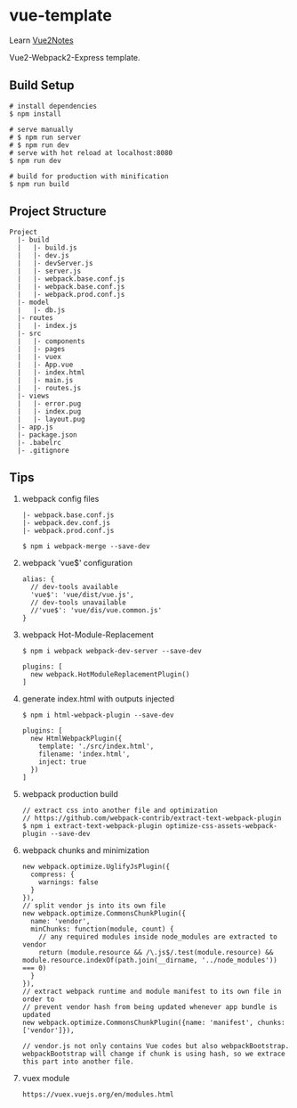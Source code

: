 # vue-template

Learn [Vue2Notes](https://github.com/hmeng22/learn-vue-template/blob/master/vue2Notes.md) 

Vue2-Webpack2-Express template.

## Build Setup

```
# install dependencies
$ npm install

# serve manually
# $ npm run server
# $ npm run dev
# serve with hot reload at localhost:8080
$ npm run dev

# build for production with minification
$ npm run build
```

## Project Structure

```
Project
  |- build
  |   |- build.js
  |   |- dev.js
  |   |- devServer.js
  |   |- server.js
  |   |- webpack.base.conf.js
  |   |- webpack.base.conf.js
  |   |- webpack.prod.conf.js
  |- model
  |   |- db.js
  |- routes
  |   |- index.js
  |- src
  |   |- components
  |   |- pages
  |   |- vuex
  |   |- App.vue
  |   |- index.html
  |   |- main.js
  |   |- routes.js
  |- views
  |   |- error.pug
  |   |- index.pug
  |   |- layout.pug
  |- app.js
  |- package.json
  |- .babelrc
  |- .gitignore
```

## Tips

1. webpack config files

   ```
   |- webpack.base.conf.js
   |- webpack.dev.conf.js
   |- webpack.prod.conf.js

   $ npm i webpack-merge --save-dev
   ```

2. webpack 'vue$' configuration

   ```
   alias: {
     // dev-tools available
     'vue$': 'vue/dist/vue.js',
     // dev-tools unavailable
     //'vue$': 'vue/dis/vue.common.js'
   }
   ```

3. webpack Hot-Module-Replacement

   ```
   $ npm i webpack webpack-dev-server --save-dev

   plugins: [
     new webpack.HotModuleReplacementPlugin()
   ]
   ```

4. generate index.html with outputs injected

   ```
   $ npm i html-webpack-plugin --save-dev

   plugins: [
     new HtmlWebpackPlugin({
       template: './src/index.html', 
       filename: 'index.html', 
       inject: true
     })
   ]
   ```

5. webpack production build

   ```
   // extract css into another file and optimization
   // https://github.com/webpack-contrib/extract-text-webpack-plugin
   $ npm i extract-text-webpack-plugin optimize-css-assets-webpack-plugin --save-dev
   ```

6. webpack chunks and minimization

   ```
   new webpack.optimize.UglifyJsPlugin({
     compress: {
       warnings: false
     }
   }),
   // split vendor js into its own file
   new webpack.optimize.CommonsChunkPlugin({
     name: 'vendor',
     minChunks: function(module, count) {
       // any required modules inside node_modules are extracted to vendor
       return (module.resource && /\.js$/.test(module.resource) && module.resource.indexOf(path.join(__dirname, '../node_modules')) === 0)
     }
   }),
   // extract webpack runtime and module manifest to its own file in order to
   // prevent vendor hash from being updated whenever app bundle is updated
   new webpack.optimize.CommonsChunkPlugin({name: 'manifest', chunks: ['vendor']}),

   // vendor.js not only contains Vue codes but also webpackBootstrap. webpackBootstrap will change if chunk is using hash, so we extrace this part into another file.
   ```

7. vuex module

   ```
   https://vuex.vuejs.org/en/modules.html
   ```

